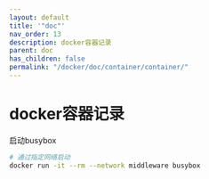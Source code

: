 ```yaml
---
layout: default
title: '"doc"'
nav_order: 13
description: docker容器记录
parent: doc
has_children: false
permalink: "/docker/doc/container/container/"
---
```


# docker容器记录

启动busybox

```bash
# 通过指定网络启动
docker run -it --rm --network middleware busybox
```
